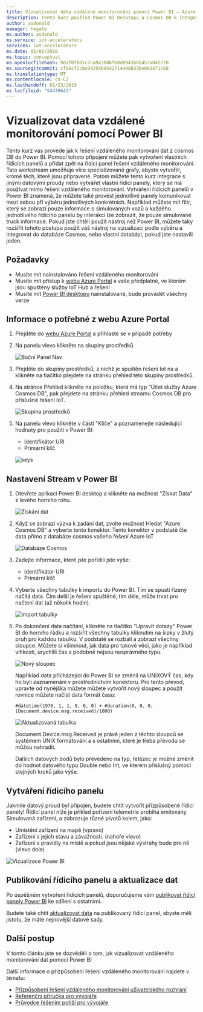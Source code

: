 ```yaml
---
title: Vizualizovat data vzdálené monitorování pomocí Power BI – Azure | Dokumentace Microsoftu
description: Tento kurz používá Power BI Desktopu a Cosmos DB k integerate data z řešení vzdáleného monitorování do vlastní vizualizace. Tímto způsobem uživatelé můžete vytvářet své vlastní vlastní řídicí panely a sdílet je pro uživatele, ne na řešení.
author: asdonald
manager: hegate
ms.author: asdonald
ms.service: iot-accelerators
services: iot-accelerators
ms.date: 05/01/2018
ms.topic: conceptual
ms.openlocfilehash: 9daf0f0d1c7ca94308bfb0d894366b457a045770
ms.sourcegitcommit: cf88cf2cbe94293b0542714a98833be001471c08
ms.translationtype: MT
ms.contentlocale: cs-CZ
ms.lasthandoff: 01/23/2019
ms.locfileid: "54470643"
---
```

# <a name="visualize-remote-monitoring-data-using-power-bi"></a>Vizualizovat data vzdálené monitorování pomocí Power BI

Tento kurz vás provede jak k řešení vzdáleného monitorování dat z cosmos DB do Power BI. Pomocí tohoto připojení můžete pak vytvoření vlastních řídicích panelů a přidat zpět na řídicí panel řešení vzdáleného monitorování. Tato workstream umožňuje více specializované grafy, abyste vytvořili, kromě těch, které jsou připravené. Potom můžete tento kurz integrace s jinými datovými proudy nebo vytvářet vlastní řídicí panely, který se má používat mimo řešení vzdáleného monitorování. Vytváření řídicích panelů v Power BI znamená, že můžete také provést jednotlivé panely komunikovat mezi sebou při výběru jednotlivých konkrétních. Například můžete mít filtr, který se zobrazí pouze informace o simulovaných vozů a každého jednotlivého řídicího panelu by interakci lze zobrazit, že pouze simulované truck informace. Pokud jste chtěli použít nástroj než Power BI, můžete taky rozšířit tohoto postupu použít váš nástroj na vizualizaci podle výběru a integrovat do databáze Cosmos, nebo vlastní databázi, pokud jste nastavili jeden. 

## <a name="prerequisites"></a>Požadavky

- Musíte mít nainstalováno řešení vzdáleného monitorování
- Musíte mít přístup k [webu Azure Portal](https://portal.azure.com) a vaše předplatné, ve kterém jsou spuštěny služby IoT Hub a řešení
- Musíte mít [Power BI desktopu](https://powerbi.microsoft.com) nainstalované, bude provádět všechny verze


## <a name="information-needed-from-azure-portal"></a>Informace o potřebné z webu Azure Portal

1. Přejděte do [webu Azure Portal](https://portal.azure.com) a přihlaste se v případě potřeby

2. Na panelu vlevo klikněte na skupiny prostředků

    ![Boční Panel Nav](./media/iot-accelerators-integrate-data-powerbi/side_panel.png)

3. Přejděte do skupiny prostředků, z nichž je spuštěn řešení Iot na a klikněte na tlačítko přejdete na stránku přehled této skupiny prostředků. 

4. Na stránce Přehled klikněte na položku, která má typ "Účet služby Azure Cosmos DB", pak přejdete na stránku přehled streamu Cosmos DB pro příslušné řešení IoT.

    ![Skupina prostředků](./media/iot-accelerators-integrate-data-powerbi/resource_groups.png)

5. Na panelu vlevo klikněte v části "Klíče" a poznamenejte následující hodnoty pro použití v Power BI:

    - Identifikátor URI
    - Primární klíč

    ![keys](./media/iot-accelerators-integrate-data-powerbi/keys.png)

## <a name="setting-up-the-stream-in-power-bi"></a>Nastavení Stream v Power BI
  
1. Otevřete aplikaci Power BI desktop a klikněte na možnost "Získat Data" z levého horního rohu. 

    ![Získání dat](./media/iot-accelerators-integrate-data-powerbi/get_data.png)

2. Když se zobrazí výzva k zadání dat, zvolte možnost Hledat "Azure Cosmos DB" a vyberte tento konektor. Tento konektor v podstatě čte data přímo z databáze cosmos vašeho řešení Azure IoT
  
    ![Databáze Cosmos](./media/iot-accelerators-integrate-data-powerbi/cosmos_db.png)
  
3. Zadejte informace, které jste pořídili jste výše:

    * Identifikátor URI
    * Primární klíč

4. Vyberte všechny tabulky k importu do Power BI. Tím se spustí řízený načítá data. Čím delší je řešení spuštěné, tím déle, může trvat pro načtení dat (až několik hodin). 

    ![Import tabulky](./media/iot-accelerators-integrate-data-powerbi/import_tables.png)

5. Po dokončení data načítání, klikněte na tlačítko "Upravit dotazy" Power BI do horního řádku a rozšířit všechny tabulky kliknutím na šipky v žlutý pruh pro každou tabulku. V podstatě se rozbalí a zobrazí všechny sloupce. Můžete si všimnout, jak data pro takové věci, jako je například vlhkosti, urychlili čas a podobně nejsou nesprávného typu.

    ![Nový sloupec](./media/iot-accelerators-integrate-data-powerbi/new_column.png)
  
    Například data přicházející do Power BI se změnil na UNIXOVÝ čas, kdy ho byli zaznamenáni v prostřednictvím konektoru. Pro tento převod, upravte od nynějška můžete můžete vytvořit nový sloupec a použít rovnice můžete načíst data formát času: 

    ```text
    #datetime(1970, 1, 1, 0, 0, 0) + #duration(0, 0, 0, [Document.device.msg.received]/1000)
    ```

    ![Aktualizovaná tabulka](./media/iot-accelerators-integrate-data-powerbi/updated_table.png)
  
    Document.Device.msg.Received je právě jeden z těchto sloupců se systémem UNIX formátování a s ostatními, které je třeba převodu se můžou nahradit. 
  
    Dalších datových bodů bylo převedeno na typ, řetězec je možné změnit do hodnot datového typu Double nebo Int, ve kterém příslušný pomocí stejných kroků jako výše.

## <a name="creating-a-dashboard"></a>Vytváření řídicího panelu

Jakmile datový proud byl připojen, budete chtít vytvořit přizpůsobené řídicí panely! Řídicí panel níže je příklad pořízení telemetrie probíhá emitovány Simulovaná zařízení, a zobrazuje různé pivotů kolem, jako: 

* Umístění zařízení na mapě (vpravo)
* Zařízení s jejich stavu a závažnosti. (nahoře vlevo)
* Zařízení s pravidly na místě a pokud jsou nějaké výstrahy bude pro ně (vlevo dole)

![Vizualizace Power BI](./media/iot-accelerators-integrate-data-powerbi/visual_data.png)

## <a name="publishing-the-dashboard-and-refreshing-the-data"></a>Publikování řídicího panelu a aktualizace dat

Po úspěšném vytvoření řídicích panelů, doporučujeme vám [publikovat řídicí panely Power BI](https://docs.microsoft.com/power-bi/desktop-upload-desktop-files) ke sdílení s ostatními.

Budete také chtít [aktualizovat data](https://docs.microsoft.com/power-bi/refresh-data) na publikovaný řídicí panel, abyste měli jistotu, že máte nejnovější datové sady.

## <a name="next-steps"></a>Další postup

V tomto článku jste se dozvěděli o tom, jak vizualizovat vzdáleného monitorování dat pomocí Power BI

Další informace o přizpůsobení řešení vzdáleného monitorování najdete v tématu:

* [Přizpůsobení řešení vzdáleného monitorování uživatelského rozhraní](iot-accelerators-remote-monitoring-customize.md)
* [Referenční příručka pro vývojáře](https://github.com/Azure/azure-iot-pcs-remote-monitoring-dotnet/wiki/Developer-Reference-Guide)
* [Průvodce řešením potíží pro vývojáře](https://github.com/Azure/azure-iot-pcs-remote-monitoring-dotnet/wiki/Developer-Troubleshooting-Guide)

